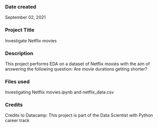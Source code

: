 ### Date created
September 02, 2021

### Project Title
Investigate Netflix movies

### Description
This project performs EDA on a dataset of Netflix movies with the aim of answering the following question: Are movie durations getting shorter?
### Files used
Investigating Netflix movies.ipynb and netflix_data.csv

### Credits
Credits to Datacamp: This project is part of the Data Scientist with Python career track
